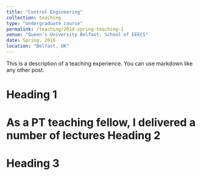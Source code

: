 ```yaml
---
title: "Control Engineering"
collection: teaching
type: "Undergraduate course"
permalink: /teaching/2014-spring-teaching-1
venue: "Queen's University Belfast, School of EEECS"
date: Spring, 2016
location: "Belfast, UK"
---
```


This is a description of a teaching experience. You can use markdown like any other post.

Heading 1
======
As a PT teaching fellow, I delivered a number of lectures
Heading 2
======

Heading 3
======

